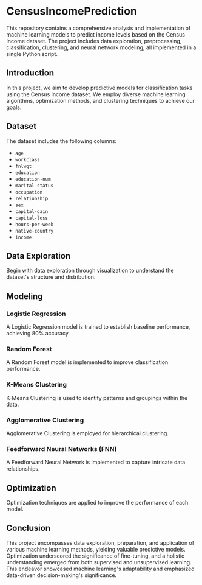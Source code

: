 # CensusIncomePrediction

This repository contains a comprehensive analysis and implementation of machine learning models to predict income levels based on the Census Income dataset. The project includes data exploration, preprocessing, classification, clustering, and neural network modeling, all implemented in a single Python script.

## Introduction
In this project, we aim to develop predictive models for classification tasks using the Census Income dataset. We employ diverse machine learning algorithms, optimization methods, and clustering techniques to achieve our goals.

## Dataset
The dataset includes the following columns:
- `age`
- `workclass`
- `fnlwgt`
- `education`
- `education-num`
- `marital-status`
- `occupation`
- `relationship`
- `sex`
- `capital-gain`
- `capital-loss`
- `hours-per-week`
- `native-country`
- `income`

## Data Exploration
Begin with data exploration through visualization to understand the dataset's structure and distribution.

## Modeling
### Logistic Regression
A Logistic Regression model is trained to establish baseline performance, achieving 80% accuracy.

### Random Forest
A Random Forest model is implemented to improve classification performance.

### K-Means Clustering
K-Means Clustering is used to identify patterns and groupings within the data.

### Agglomerative Clustering
Agglomerative Clustering is employed for hierarchical clustering.

### Feedforward Neural Networks (FNN)
A Feedforward Neural Network is implemented to capture intricate data relationships.

## Optimization
Optimization techniques are applied to improve the performance of each model.

## Conclusion
This project encompasses data exploration, preparation, and application of various machine learning methods, yielding valuable predictive models. Optimization underscored the significance of fine-tuning, and a holistic understanding emerged from both supervised and unsupervised learning. This endeavor showcased machine learning's adaptability and emphasized data-driven decision-making's significance.
